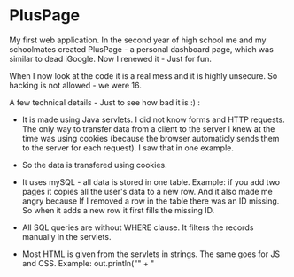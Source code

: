 # PlusPage
My first web application.
In the second year of high school me and my schoolmates created PlusPage - a personal dashboard page, which was similar to dead iGoogle.
Now I renewed it - Just for fun. 

When I now look at the code it is a real mess and it is highly unsecure. So hacking is not allowed - we were 16.

A few technical details - Just to see how bad it is :) :
- It is made using Java servlets. 
I did not know forms and HTTP requests. The only way to transfer data from a client to the server I knew at the time was using cookies (because the browser automaticly sends them to the server for each request). I saw that in one example.
- So the data is transfered using cookies.
- It uses mySQL - all data is stored in one table. Example: if you add two pages it copies all the user's data to a new row. And it also made me angry because If I removed a row in the table there was an ID missing. So when it adds a new row it first fills the missing ID. 
- All SQL queries are without WHERE clause. It filters the records manually in the servlets.
- Most HTML is given from the servlets in strings. The same goes for JS and CSS.
  Example: out.println("<title>PLUSPAGE Domov</title>"
                    + "<style>#footer {\n" ...
Current available domains for the page:
  pluspage.tk 
  pluspage.ml 
  pluspage.ga 
  pluspage.cf 
  pluspage.gq 
  pluspage-web-plus-page.193b.starter-ca-central-1.openshiftapps.com
  
  PS: If you are going to test this page please use different password than you use on other sites. Because passwords are stored in plain text. 
  And I recommend fake data - email can be fake too, there is no confirmation email.
